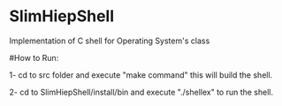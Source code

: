 # SlimHiepShell

Implementation of C shell for Operating System's class


#How to Run:

1-  cd to src folder and execute "make command"  this will build the shell.

2-  cd to SlimHiepShell/install/bin and execute "./shellex" to run the shell.
